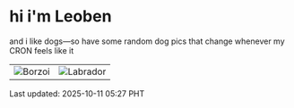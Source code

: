 # hi i'm Leoben

and i like dogs—so have some random dog pics that change whenever my CRON feels like it

|  |  |
|--------|----------|
| ![Borzoi](https://random-dog-vercel.vercel.app/api/random-borzoi?v=1760131660) | ![Labrador](https://random-dog-vercel.vercel.app/api/random-labrador?v=1760131660) |

Last updated: 2025-10-11 05:27 PHT
